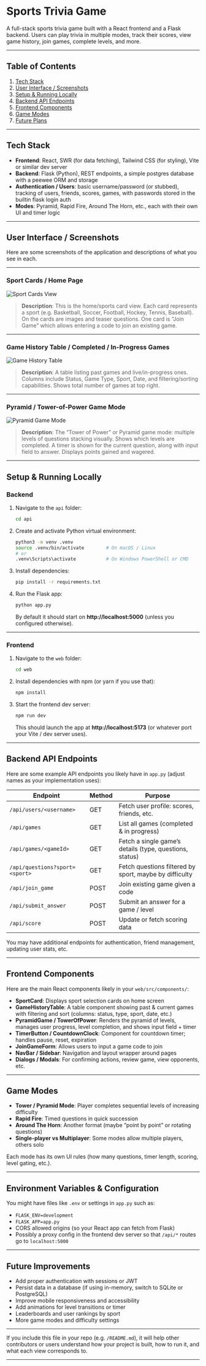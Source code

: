# Sports Trivia Game

A full-stack sports trivia game built with a React frontend and a Flask backend. Users can play trivia in multiple modes, track their scores, view game history, join games, complete levels, and more.

---

## Table of Contents

1. [Tech Stack](#tech-stack)  
2. [User Interface / Screenshots](#user-interface--screenshots)  
3. [Setup & Running Locally](#setup--running-locally)  
4. [Backend API Endpoints](#backend-api-endpoints)  
5. [Frontend Components](#frontend-components)  
6. [Game Modes](#game-modes)  
7. [Future Plans](#future-plans)

---

## Tech Stack

- **Frontend**: React, SWR (for data fetching), Tailwind CSS (for styling), Vite or similar dev server
- **Backend**: Flask (Python), REST endpoints, a simple postgres database with a peewee ORM and storage
- **Authentication / Users**: basic username/password (or stubbed), tracking of users, friends, scores, games, with passwords stored in the builtin flask login auth
- **Modes**: Pyramid, Rapid Fire, Around The Horn, etc., each with their own UI and timer logic

---

## User Interface / Screenshots

Here are some screenshots of the application and descriptions of what you see in each.

---

### Sport Cards / Home Page

![Sport Cards View](<img width="2048" height="1107" alt="image" src="https://github.com/user-attachments/assets/152a99fc-2a23-4093-b139-734bb65d45e8" />)  
> **Description**: This is the home/sports card view. Each card represents a sport (e.g. Basketball, Soccer, Football, Hockey, Tennis, Baseball). On the cards are images and teaser questions. One card is “Join Game” which allows entering a code to join an existing game.

---

### Game History Table / Completed / In-Progress Games

![Game History Table](<img width="2048" height="1106" alt="image" src="https://github.com/user-attachments/assets/9cbff0ba-11c0-49e5-bd7a-fa4c37556a2a" />)  
> **Description**: A table listing past games and live/in-progress ones. Columns include Status, Game Type, Sport, Date, and filtering/sorting capabilities. Shows total number of games at top right.

---

### Pyramid / Tower-of-Power Game Mode

![Pyramid Game Mode](<img width="2048" height="1106" alt="image" src="https://github.com/user-attachments/assets/38d1d9ff-536a-4b2d-9d94-cd20ec76b594" />)  
> **Description**: The “Tower of Power” or Pyramid game mode: multiple levels of questions stacking visually. Shows which levels are completed. A timer is shown for the current question, along with input field to answer. Displays points gained and wagered.

---

## Setup & Running Locally

### Backend

1. Navigate to the `api` folder:

    ```bash
    cd api
    ```

2. Create and activate Python virtual environment:

    ```bash
    python3 -m venv .venv
    source .venv/bin/activate        # On macOS / Linux
    # or
    .venv\Scripts\activate           # On Windows PowerShell or CMD
    ```

3. Install dependencies:

    ```bash
    pip install -r requirements.txt
    ```

4. Run the Flask app:

    ```bash
    python app.py
    ```

   By default it should start on **http://localhost:5000** (unless you configured otherwise).

---

### Frontend

1. Navigate to the `web` folder:

    ```bash
    cd web
    ```

2. Install dependencies with npm (or yarn if you use that):

    ```bash
    npm install
    ```

3. Start the frontend dev server:

    ```bash
    npm run dev
    ```

   This should launch the app at **http://localhost:5173** (or whatever port your Vite / dev server uses).

---

## Backend API Endpoints

Here are some example API endpoints you likely have in `app.py` (adjust names as your implementation uses):

| Endpoint                          | Method | Purpose                                                    |
|----------------------------------|--------|------------------------------------------------------------|
| `/api/users/<username>`          | GET    | Fetch user profile: scores, friends, etc.                 |
| `/api/games`                     | GET    | List all games (completed & in progress)                  |
| `/api/games/<gameId>`            | GET    | Fetch a single game’s details (type, questions, status)    |
| `/api/questions?sport=<sport>`   | GET    | Fetch questions filtered by sport, maybe by difficulty     |
| `/api/join_game`                 | POST   | Join existing game given a code                            |
| `/api/submit_answer`             | POST   | Submit an answer for a game / level                        |
| `/api/score`                     | POST   | Update or fetch scoring data                               |

You may have additional endpoints for authentication, friend management, updating user stats, etc.

---

## Frontend Components

Here are the main React components likely in your `web/src/components/`:

- **SportCard**: Displays sport selection cards on home screen  
- **GameHistoryTable**: A table component showing past & current games with filtering and sort (columns: status, type, sport, date, etc.)  
- **PyramidGame / TowerOfPower**: Renders the pyramid of levels, manages user progress, level completion, and shows input field + timer  
- **TimerButton / CountdownClock**: Component for countdown timer; handles pause, reset, expiration  
- **JoinGameForm**: Allows users to input a game code to join  
- **NavBar / Sidebar**: Navigation and layout wrapper around pages  
- **Dialogs / Modals**: For confirming actions, review game, view opponents, etc.

---

## Game Modes

- **Tower / Pyramid Mode**: Player completes sequential levels of increasing difficulty  
- **Rapid Fire**: Timed questions in quick succession  
- **Around The Horn**: Another format (maybe “point by point” or rotating questions)  
- **Single-player vs Multiplayer**: Some modes allow multiple players, others solo  

Each mode has its own UI rules (how many questions, timer length, scoring, level gating, etc.).

---

## Environment Variables & Configuration

You might have files like `.env` or settings in `app.py` such as:

- `FLASK_ENV=development`  
- `FLASK_APP=app.py`  
- CORS allowed origins (so your React app can fetch from Flask)  
- Possibly a proxy config in the frontend dev server so that `/api/*` routes go to `localhost:5000`

---

## Future Improvements

- Add proper authentication with sessions or JWT  
- Persist data in a database (if using in-memory, switch to SQLite or PostgreSQL)  
- Improve mobile responsiveness and accessibility  
- Add animations for level transitions or timer  
- Leaderboards and user rankings by sport  
- More game modes and difficulty settings  

---

If you include this file in your repo (e.g. `/README.md`), it will help other contributors or users understand how your project is built, how to run it, and what each view corresponds to.  

---



